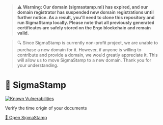 > ⚠️ **Warning: Our domain (sigmastamp.ml) has expired, and our domain registrator has suspended new domain registrations until further notice. As a result, you'll need to clone this repository and run SigmaStamp locally. Please note that all previously generated certificates are safely stored on the Ergo blockchain and remain valid.**

> 🔍 Since SigmaStamp is currently non-profit project, we are unable to purchase a new domain for it. However, if anyone is willing to contribute and provide a domain, we would greatly appreciate it. This will allow us to move SigmaStamp to a new domain. Thank you for your understanding.

# 📜 SigmaStamp

<!--Badges-->
<!--⚠️WARNING: This section was generated by https://github.com/hejny/batch-project-editor/blob/main/src/workflows/800-badges/badges.ts so every manual change will be overwritten.-->


[![Known Vulnerabilities](https://snyk.io/test/github/sigmastamp/sigmastamp-frontend/badge.svg)](https://snyk.io/test/github/sigmastamp/sigmastamp-frontend)
<!--[![License of 📜 SigmaStamp](https://img.shields.io/github/license/sigmastamp/sigmastamp-frontend.svg?style=flat)](https://github.com/sigmastamp/sigmastamp-frontend/blob/main/LICENSE)-->
<!--[![deploy](https://github.com/sigmastamp/sigmastamp-frontend/actions/workflows/deploy.yml/badge.svg)](https://github.com/sigmastamp/sigmastamp-frontend/actions/workflows/deploy.yml)-->
<!--[![lint](https://github.com/sigmastamp/sigmastamp-frontend/actions/workflows/lint.yml/badge.svg)](https://github.com/sigmastamp/sigmastamp-frontend/actions/workflows/lint.yml)-->
<!--[![test](https://github.com/sigmastamp/sigmastamp-frontend/actions/workflows/test.yml/badge.svg)](https://github.com/sigmastamp/sigmastamp-frontend/actions/workflows/test.yml)-->
<!--[![Issues](https://img.shields.io/github/issues/sigmastamp/sigmastamp-frontend.svg?style=flat)](https://github.com/sigmastamp/sigmastamp-frontend/issues)-->

<!--/Badges-->

Verify the time origin of your documents

[📩 Open SigmaStamp](https://www.sigmastamp.ml/)





